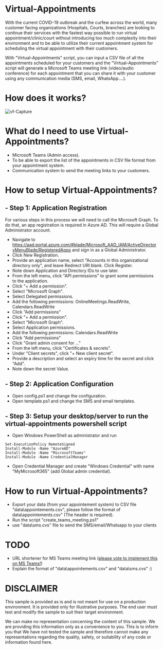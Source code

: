 # Virtual-Appointments 
With the current COVID-19 outbreak and the curfew across the world, many customer facing organizations (Hospitals, Courts, branches) are looking to continue their services with the fastest way possible to run virtual appointment/clinic/court without introducing too much complexity into their environment and to be able to utilize their current appointment system for scheduling the virtual appointment with their customers.

With "Virtual-Appointments" script, you can input a CSV file of all the appointments scheduled for your customers and the "Virtual-Appointments" script will generate a Microsoft Teams meeting link (video/audio conference) for each appointment that you can share it with your customer using any communication media (SMS, email, WhatsApp....).

# How does it works?
![vf-Capture](https://user-images.githubusercontent.com/957921/79162504-123a9280-7de6-11ea-87f1-3b71f29d68ef.PNG)


# What do I need to use Virtual-Appointments?
- Microsoft Teams (Admin access).
- To be able to export the list of the appointments in CSV file format from your appointment system.
- Communication system to send the meeting links to your customers.

# How to setup Virtual-Appointments?
## - Step 1: Application Registration

For various steps in this process we will need to call the Microsoft Graph. To do that, an app registration is required in Azure AD. This will require a Global Administrator account.

- Navigate to https://aad.portal.azure.com/#blade/Microsoft_AAD_IAM/ActiveDirectoryMenuBlade/RegisteredApps and sign in as a Global Administrator.
- Click New Registration.
- Provide an application name, select "Accounts in this organizational directory only", and leave Redirect URI blank. Click Register.
- Note down Application and Directory IDs to use later.
- From the left menu, click "API permissions" to grant some permissions to the application.
- Click "+ Add a permission".
- Select "Microsoft Graph".
- Select Delegated permissions.
- Add the following permissions: OnlineMeetings.ReadWrite, Calendars.ReadWrite
- Click "Add permissions"
- Click "+ Add a permission".
- Select "Microsoft Graph".
- Select Application permissions.
- Add the following permissions: Calendars.ReadWrite
- Click "Add permissions"
- Click "Grant admin consent for …"
- From the left menu, click "Certificates & secrets".
- Under "Client secrets", click "+ New client secret".
- Provide a description and select an expiry time for the secret and click "Add".
- Note down the secret Value.

## - Step 2: Application Configuration
- Open config.ps1 and change the configuration. 
- Open template.ps1 and change the SMS and email templates.

## - Step 3: Setup your desktop/server to run the virtual-appointments powershell script
- Open Windows PowerShell as administrator and run

```
Set-ExecutionPolicy RemoteSigned
Install-Module -Name "AzureAD"
Install-Module -Name "MicrosoftTeams"
Install-Module -Name CredentialManager
```

- Open Credential Manager and create "Windows Credential" with name "MyMicrosoft365" (add Global admin credential).


# How to run Virtual-Appointments?
- Export your data (from your appointement system) to CSV file "data\appointements.csv", please follow the format of data\appointements.csv" (The header is required).
- Run the script "create_teams_meeting.ps1"
- use "data\sms.cvs" file to send the SMS/email/Whatsapp to your clients


# TODO
- URL shortener for MS Teams meeting link ([please vote to implement this on MS Teams!](https://microsoftteams.uservoice.com/forums/555103-public/suggestions/33010897-url-shortener-for-teams))
- Explain the format of "data\appointements.csv" and "data\sms.cvs" :)

# DISCLAIMER
This sample is provided as is and is not meant for use on a production environment.
It is provided only for illustrative purposes. The end user must test and modify the
sample to suit their target environment. 

We can make no representation concerning the content of this sample. We are
providing this information only as a convenience to you. This is to inform you that
We have not tested the sample and therefore cannot make any representations 
regarding the quality, safety, or suitability of any code or information found here.   
